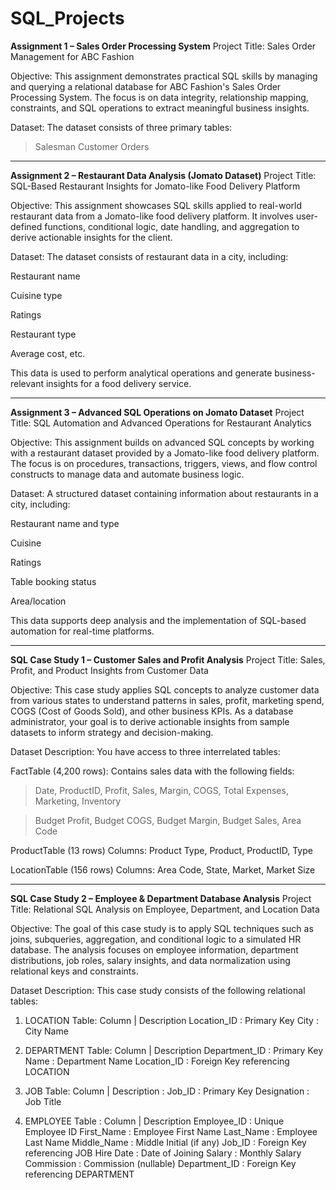 # SQL_Projects

**Assignment 1 – Sales Order Processing System**
Project Title:
Sales Order Management for ABC Fashion

Objective:
This assignment demonstrates practical SQL skills by managing and querying a relational database for ABC Fashion's Sales Order Processing System. The focus is on data integrity, relationship mapping, constraints, and SQL operations to extract meaningful business insights.

Dataset:
The dataset consists of three primary tables:
> Salesman
> Customer
> Orders

-----

**Assignment 2 – Restaurant Data Analysis (Jomato Dataset)**
Project Title:
SQL-Based Restaurant Insights for Jomato-like Food Delivery Platform

Objective:
This assignment showcases SQL skills applied to real-world restaurant data from a Jomato-like food delivery platform. It involves user-defined functions, conditional logic, date handling, and aggregation to derive actionable insights for the client.

Dataset:
The dataset consists of restaurant data in a city, including:

Restaurant name

Cuisine type

Ratings

Restaurant type

Average cost, etc.

This data is used to perform analytical operations and generate business-relevant insights for a food delivery service.

-----

**Assignment 3 – Advanced SQL Operations on Jomato Dataset**
Project Title:
SQL Automation and Advanced Operations for Restaurant Analytics

Objective:
This assignment builds on advanced SQL concepts by working with a restaurant dataset provided by a Jomato-like food delivery platform. The focus is on procedures, transactions, triggers, views, and flow control constructs to manage data and automate business logic.

Dataset:
A structured dataset containing information about restaurants in a city, including:

Restaurant name and type

Cuisine

Ratings

Table booking status

Area/location

This data supports deep analysis and the implementation of SQL-based automation for real-time platforms.


----


**SQL Case Study 1 – Customer Sales and Profit Analysis**
Project Title:
Sales, Profit, and Product Insights from Customer Data

Objective:
This case study applies SQL concepts to analyze customer data from various states to understand patterns in sales, profit, marketing spend, COGS (Cost of Goods Sold), and other business KPIs. As a database administrator, your goal is to derive actionable insights from sample datasets to inform strategy and decision-making.

Dataset Description:
You have access to three interrelated tables:

FactTable (4,200 rows):
Contains sales data with the following fields:

> Date, ProductID, Profit, Sales, Margin, COGS, Total Expenses, Marketing, Inventory

> Budget Profit, Budget COGS, Budget Margin, Budget Sales, Area Code

ProductTable (13 rows)
Columns: Product Type, Product, ProductID, Type

LocationTable (156 rows)
Columns: Area Code, State, Market, Market Size


----


**SQL Case Study 2 – Employee & Department Database Analysis**
Project Title:
Relational SQL Analysis on Employee, Department, and Location Data

Objective:
The goal of this case study is to apply SQL techniques such as joins, subqueries, aggregation, and conditional logic to a simulated HR database. The analysis focuses on employee information, department distributions, job roles, salary insights, and data normalization using relational keys and constraints.

Dataset Description:
This case study consists of the following relational tables:

1. LOCATION Table:
Column | Description
Location_ID :	Primary Key
City : City Name

2. DEPARTMENT Table:
Column	| Description
Department_ID :	Primary Key
Name :	Department Name
Location_ID :	Foreign Key referencing LOCATION

3. JOB Table:
Column	| Description :
Job_ID :	Primary Key
Designation	: Job Title

4. EMPLOYEE Table :
Column	| Description
Employee_ID	: Unique Employee ID
First_Name	: Employee First Name
Last_Name	: Employee Last Name
Middle_Name :	Middle Initial (if any)
Job_ID :	Foreign Key referencing JOB
Hire Date :	Date of Joining
Salary :	Monthly Salary
Commission :	Commission (nullable)
Department_ID	: Foreign Key referencing DEPARTMENT
